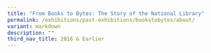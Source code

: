 ```yaml
---
title: "From Books to Bytes: The Story of the National Library"
permalink: /exhibitions/past-exhibitions/bookstobytes/about/
variant: markdown
description: ""
third_nav_title: 2016 & Earlier
---
```

<p></p>